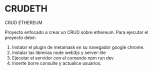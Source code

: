 # CRUDETH
CRUD ETHEREUM

Proyecto enfocado a crear un CRUD sobre ethereum.
Para ejecutar el proyecto debe:
1) Instalar el plugin de metamask en su navegador google chrome.
2) Instalar las librerias node web3js y server-lite
3) Ejecutar el servidor con el comando npm run dev
4) Inserte borre consulte y actualice usuarios.
